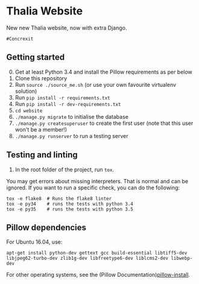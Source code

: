 Thalia Website
==============

New new Thalia website, now with extra Django.

    #Concrexit

Getting started
---------------

0. Get at least Python 3.4 and install the Pillow requirements as per below
1. Clone this repository
2. Run `source ./source_me.sh` (or use your own favourite virtualenv solution)
3. Run `pip install -r requirements.txt`
4. Run `pip install -r dev-requirements.txt`
5. `cd website`
6. `./manage.py migrate` to initialise the database
7. `./manage.py createsuperuser` to create the first user (note that this user won't be a member!)
8. `./manage.py runserver` to run a testing server

Testing and linting
-------------------

1. In the root folder of the project, run `tox`.

You may get errors about missing interpreters. That is normal and can be 
ignored. If you want to run a specific check, you can do the following:

    tox -e flake8  # Runs the flake8 linter
    tox -e py34    # runs the tests with python 3.4
    tox -e py35    # runs the tests with python 3.5

Pillow dependencies
-------------------

For Ubuntu 16.04, use:

    apt-get install python-dev gettext gcc build-essential libtiff5-dev libjpeg62-turbo-dev zlib1g-dev libfreetype6-dev liblcms2-dev libwebp-dev

For other operating systems, see the (Pillow Documentation)[pillow-install].


[pillow-install]: https://pillow.readthedocs.io/en/latest/installation.html
